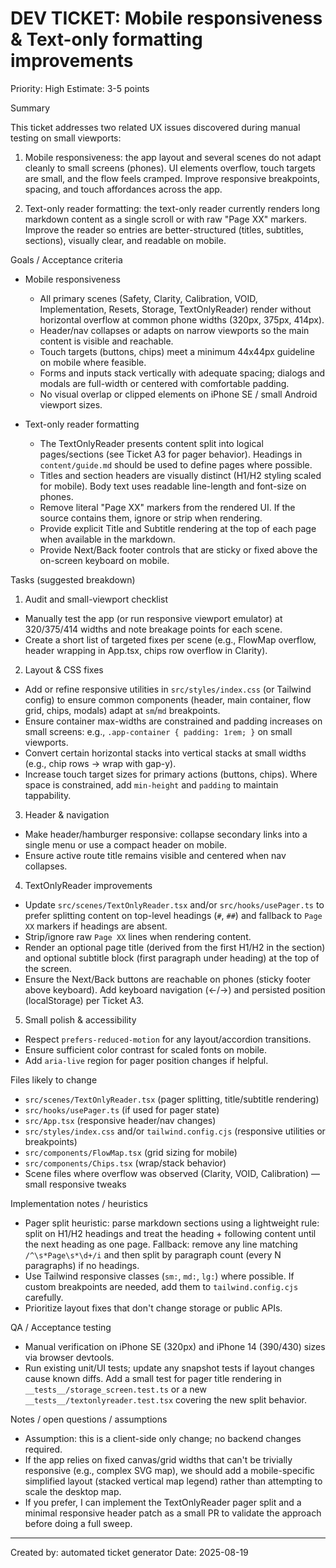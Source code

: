 # DEV TICKET: Mobile responsiveness & Text-only formatting improvements

Priority: High
Estimate: 3-5 points

Summary

This ticket addresses two related UX issues discovered during manual testing on small viewports:

1) Mobile responsiveness: the app layout and several scenes do not adapt cleanly to small screens (phones). UI elements overflow, touch targets are small, and the flow feels cramped. Improve responsive breakpoints, spacing, and touch affordances across the app.

2) Text-only reader formatting: the text-only reader currently renders long markdown content as a single scroll or with raw "Page XX" markers. Improve the reader so entries are better-structured (titles, subtitles, sections), visually clear, and readable on mobile.

Goals / Acceptance criteria

- Mobile responsiveness
  - All primary scenes (Safety, Clarity, Calibration, VOID, Implementation, Resets, Storage, TextOnlyReader) render without horizontal overflow at common phone widths (320px, 375px, 414px).
  - Header/nav collapses or adapts on narrow viewports so the main content is visible and reachable.
  - Touch targets (buttons, chips) meet a minimum 44x44px guideline on mobile where feasible.
  - Forms and inputs stack vertically with adequate spacing; dialogs and modals are full-width or centered with comfortable padding.
  - No visual overlap or clipped elements on iPhone SE / small Android viewport sizes.

- Text-only reader formatting
  - The TextOnlyReader presents content split into logical pages/sections (see Ticket A3 for pager behavior). Headings in `content/guide.md` should be used to define pages where possible.
  - Titles and section headers are visually distinct (H1/H2 styling scaled for mobile). Body text uses readable line-length and font-size on phones.
  - Remove literal "Page XX" markers from the rendered UI. If the source contains them, ignore or strip when rendering.
  - Provide explicit Title and Subtitle rendering at the top of each page when available in the markdown.
  - Provide Next/Back footer controls that are sticky or fixed above the on-screen keyboard on mobile.

Tasks (suggested breakdown)

1. Audit and small-viewport checklist
  - Manually test the app (or run responsive viewport emulator) at 320/375/414 widths and note breakage points for each scene.
  - Create a short list of targeted fixes per scene (e.g., FlowMap overflow, header wrapping in App.tsx, chips row overflow in Clarity).

2. Layout & CSS fixes
  - Add or refine responsive utilities in `src/styles/index.css` (or Tailwind config) to ensure common components (header, main container, flow grid, chips, modals) adapt at `sm`/`md` breakpoints.
  - Ensure container max-widths are constrained and padding increases on small screens: e.g., `.app-container { padding: 1rem; }` on small viewports.
  - Convert certain horizontal stacks into vertical stacks at small widths (e.g., chip rows → wrap with gap-y).
  - Increase touch target sizes for primary actions (buttons, chips). Where space is constrained, add `min-height` and `padding` to maintain tappability.

3. Header & navigation
  - Make header/hamburger responsive: collapse secondary links into a single menu or use a compact header on mobile.
  - Ensure active route title remains visible and centered when nav collapses.

4. TextOnlyReader improvements
  - Update `src/scenes/TextOnlyReader.tsx` and/or `src/hooks/usePager.ts` to prefer splitting content on top-level headings (`#`, `##`) and fallback to `Page XX` markers if headings are absent.
  - Strip/ignore raw `Page XX` lines when rendering content.
  - Render an optional page title (derived from the first H1/H2 in the section) and optional subtitle block (first paragraph under heading) at the top of the screen.
  - Ensure the Next/Back buttons are reachable on phones (sticky footer above keyboard). Add keyboard navigation (←/→) and persisted position (localStorage) per Ticket A3.

5. Small polish & accessibility
  - Respect `prefers-reduced-motion` for any layout/accordion transitions.
  - Ensure sufficient color contrast for scaled fonts on mobile.
  - Add `aria-live` region for pager position changes if helpful.

Files likely to change

- `src/scenes/TextOnlyReader.tsx` (pager splitting, title/subtitle rendering)
- `src/hooks/usePager.ts` (if used for pager state)
- `src/App.tsx` (responsive header/nav changes)
- `src/styles/index.css` and/or `tailwind.config.cjs` (responsive utilities or breakpoints)
- `src/components/FlowMap.tsx` (grid sizing for mobile)
- `src/components/Chips.tsx` (wrap/stack behavior)
- Scene files where overflow was observed (Clarity, VOID, Calibration) — small responsive tweaks

Implementation notes / heuristics

- Pager split heuristic: parse markdown sections using a lightweight rule: split on H1/H2 headings and treat the heading + following content until the next heading as one page. Fallback: remove any line matching `/^\s*Page\s*\d+/i` and then split by paragraph count (every N paragraphs) if no headings.
- Use Tailwind responsive classes (`sm:`, `md:`, `lg:`) where possible. If custom breakpoints are needed, add them to `tailwind.config.cjs` carefully.
- Prioritize layout fixes that don't change storage or public APIs.

QA / Acceptance testing

- Manual verification on iPhone SE (320px) and iPhone 14 (390/430) sizes via browser devtools.
- Run existing unit/UI tests; update any snapshot tests if layout changes cause known diffs. Add a small test for pager title rendering in `__tests__/storage_screen.test.ts` or a new `__tests__/textonlyreader.test.tsx` covering the new split behavior.

Notes / open questions / assumptions

- Assumption: this is a client-side only change; no backend changes required.
- If the app relies on fixed canvas/grid widths that can't be trivially responsive (e.g., complex SVG map), we should add a mobile-specific simplified layout (stacked vertical map legend) rather than attempting to scale the desktop map.
- If you prefer, I can implement the TextOnlyReader pager split and a minimal responsive header patch as a small PR to validate the approach before doing a full sweep.

---

Created by: automated ticket generator
Date: 2025-08-19
